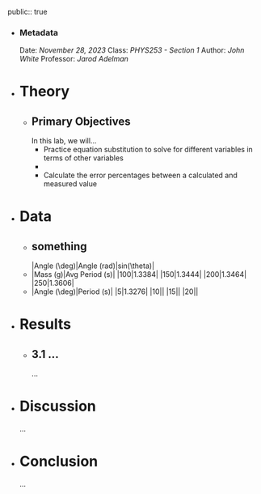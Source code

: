public:: true

- ### Metadata
  Date: *November 28, 2023*
  Class: *PHYS253 - Section 1*
  Author: *John White*
  Professor: *Jarod Adelman*
- # Theory
	- ## Primary Objectives
	  In this lab, we will...
	  * Practice equation substitution to solve for different variables in terms of other variables
	  * 
	  * Calculate the error percentages between a calculated and measured value
- # Data
	- ## something
	  |Angle (\deg)|Angle (rad)|sin(\theta)|
	- |Mass (g)|Avg Period (s)|
	  |100|1.3384|
	  |150|1.3444|
	  |200|1.3464|
	  |250|1.3606|
	- |Angle (\deg)|Period (s)|
	  |5|1.3276|
	  |10||
	  |15||
	  |20||
- # Results
	- ## 3.1 ...
	  ...
- # Discussion
  ...
- # Conclusion
  ...